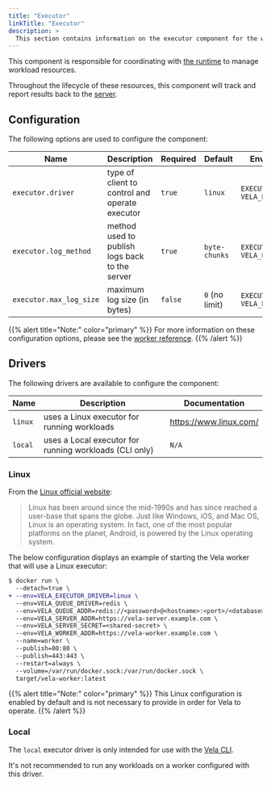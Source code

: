 ```yaml
---
title: "Executor"
linkTitle: "Executor"
description: >
  This section contains information on the executor component for the worker.
---
```


This component is responsible for coordinating with [the runtime](/docs/administration/worker/runtime/) to manage workload resources.

Throughout the lifecycle of these resources, this component will track and report results back to the [server](/docs/administration/server/).

## Configuration

The following options are used to configure the component:

| Name                    | Description                                       | Required | Default        | Environment Variables                                   |
| ----------------------- | ------------------------------------------------- | -------- | -------------- | ------------------------------------------------------- |
| `executor.driver`       | type of client to control and operate executor    | `true`   | `linux`        | `EXECUTOR_DRIVER`<br>`VELA_EXECUTOR_DRIVER`             |
| `executor.log_method`   | method used to publish logs back to the server    | `true`   | `byte-chunks`  | `EXECUTOR_LOG_METHOD`<br>`VELA_EXECUTOR_LOG_METHOD`     |
| `executor.max_log_size` | maximum log size (in bytes)                       | `false`  | `0` (no limit) | `EXECUTOR_MAX_LOG_SIZE`<br>`VELA_EXECUTOR_MAX_LOG_SIZE` |

{{% alert title="Note:" color="primary" %}}
For more information on these configuration options, please see the [worker reference](/docs/administration/worker/reference/).
{{% /alert %}}

## Drivers

The following drivers are available to configure the component:

| Name    | Description                                            | Documentation          |
| ------- | ------------------------------------------------------ | ---------------------- |
| `linux` | uses a Linux executor for running workloads            | https://www.linux.com/ |
| `local` | uses a Local executor for running workloads (CLI only) | `N/A`                  |

### Linux

From the [Linux official website](https://www.linux.com/what-is-linux/):

> Linux has been around since the mid-1990s and has since reached a user-base that spans the globe. Just like Windows, iOS, and Mac OS, Linux is an operating system. In fact, one of the most popular platforms on the planet, Android, is powered by the Linux operating system.

The below configuration displays an example of starting the Vela worker that will use a Linux executor:

```diff
$ docker run \
  --detach=true \
+ --env=VELA_EXECUTOR_DRIVER=linux \
  --env=VELA_QUEUE_DRIVER=redis \
  --env=VELA_QUEUE_ADDR=redis://<password>@<hostname>:<port>/<database> \
  --env=VELA_SERVER_ADDR=https://vela-server.example.com \
  --env=VELA_SERVER_SECRET=<shared-secret> \
  --env=VELA_WORKER_ADDR=https://vela-worker.example.com \
  --name=worker \
  --publish=80:80 \
  --publish=443:443 \
  --restart=always \
  --volume=/var/run/docker.sock:/var/run/docker.sock \
  target/vela-worker:latest
```

{{% alert title="Note:" color="primary" %}}
This Linux configuration is enabled by default and is not necessary to provide in order for Vela to operate.
{{% /alert %}}

### Local

The `local` executor driver is only intended for use with the [Vela CLI](/docs/reference/cli/).

It's not recommended to run any workloads on a worker configured with this driver.

